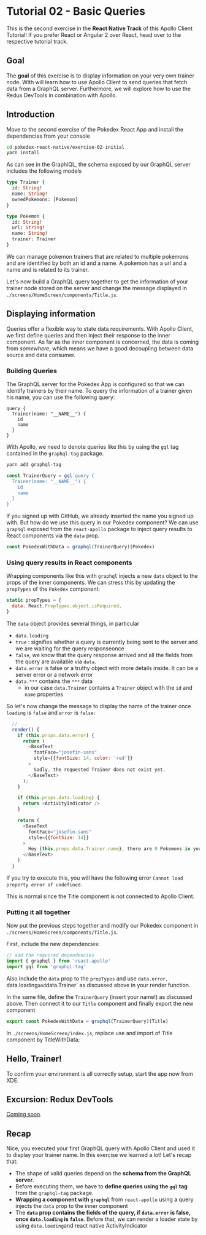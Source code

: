 # Tutorial 02 - Basic Queries

This is the second exercise in the **React Native Track** of this Apollo Client Tutorial!
If you prefer React or Angular 2 over React, head over to the respective tutorial track.

## Goal

The **goal** of this exercise is to display information on your very own trainer node.
With will learn how to use Apollo Client to send queries that fetch data from a GraphQL server.
Furthermore, we will explore how to use the Redux DevTools in combination with Apollo.

## Introduction

Move to the second exercise of the Pokedex React App and install the dependencies from your console

```sh
cd pokedex-react-native/exercise-02-initial
yarn install
```

As  can see in the GraphiQL, the schema exposed by our GraphQL server includes the following models

```graphql
type Trainer {
  id: String!
  name: String!
  ownedPokemons: [Pokemon]
}

type Pokemon {
  id: String!
  url: String!
  name: String!
  trainer: Trainer
}
```

We can manage pokemon trainers that are related to multiple pokemons and are identified by both an id and a name.
A pokemon has a url and a name and is related to its trainer.

Let's now build a GraphQL query together to get the information of your trainer node stored on the server and
change the message displayed in `./screens/HomeScreen/components/Title.js`.

## Displaying information

Queries offer a flexible way to state data requirements. With Apollo Client, we first define queries and then
inject their response to the inner component.
As far as the inner component is concerned, the data is coming from *somewhere*, which means we have a
good decoupling between data source and data consumer.

### Building Queries

The GraphQL server for the Pokedex App is configured so that we can identify trainers by their name. To query the
information of a trainer given his name, you can use the following query:

```
query {
  Trainer(name: "__NAME__") {
    id
    name
  }
}
```

With Apollo, we need to denote queries like this by using the `gql` tag contained in the `graphql-tag` package.

```sh
yarn add graphql-tag
```

```js
const TrainerQuery = gql`query {
  Trainer(name: "__NAME__") {
    id
    name
  }
}`
```

If you signed up with GitHub, we already inserted the name you signed up with. But how do we use this query in our Pokedex component? We can use `graphql` exposed from the `react-apollo` package to inject query results to React components via the `data` prop.

```js
const PokedexWithData = graphql(TrainerQuery)(Pokedex)
```

### Using query results in React components

Wrapping components like this with `graphql` injects a new `data` object to the props of the inner components.
We can stress this by updating the `propTypes` of the `Pokedex` component:

```js
static propTypes = {
  data: React.PropTypes.object.isRequired,
}
```

The `data` object provides several things, in particular

* `data.loading`
 * `true` : signifies whether a query is currently being sent to the server and we are waiting for the query responseonce
 * `false`, we know that the query response arrived and all the fields from the query are available via `data`.
* `data.error` is false or a truthy object with more details inside. It can be a server error or a network error
* `data.***` contains the `***` data
  * in our case `data.Trainer` contains a `Trainer` object with the `id` and `name` properties

So let's now change the message to display the name of the trainer once `loading` is `false` and `error` is `false`:

```js
  // ...
  render() {
    if (this.props.data.error) {
      return (
        <BaseText
          fontFace="josefin-sans"
          style={{fontSize: 14, color: 'red'}}
        >
          Sadly, the requested Trainer does not exist yet.
        </BaseText>
      );
    }

    if (this.props.data.loading) {
      return <ActivityIndicator />
    }

    return (
      <BaseText
        fontFace="josefin-sans"
        style={{fontSize: 14}}
      >
        Hey {this.props.data.Trainer.name}, there are 0 Pokemons in your pokedex
      </BaseText>
    )
  }
```

If you try to execute this, you will have the following error `Cannot load property error of undefined`.

This is normal since the Title component is not connected to Apollo Client.

### Putting it all together

Now put the previous steps together and modify our Pokedex component in `./screens/HomeScreen/components/Title.js`.

First, include the new dependencies:

```js
// add the required dependencies
import { graphql } from 'react-apollo'
import gql from 'graphql-tag'
```

Also include the `data` prop to the `propTypes` and use `data.error, `data.loading` and `data.Trainer` as discussed
above in your render function.

In the same file, define the `TrainerQuery` (insert your name!) as discussed above.
Then connect it to our `Title` component and finally export the new component

```js
export const PokedexWithData = graphql(TrainerQuery)(Title)
```

In `./screens/HomeScreen/index.js`, replace use and import of Title component by TitleWithData;

## Hello, Trainer!

To confirm your environment is all correctly setup, start the app now from XDE.

## Excursion: Redux DevTools

[Coming soon](/exercises/excursion-01).

## Recap

Nice, you executed your first GraphQL query with Apollo Client and used it to display your trainer name.
In this exercise we learned a lot! Let's recap that:

* The shape of valid queries depend on the **schema from the GraphQL server**.
* Before executing them, we have to **define queries using the `gql` tag** from the `graphql-tag` package.
* **Wrapping a component with `graphql`** from `react-apollo` using a query injects the `data` prop to the inner component
* The **`data` prop contains the fields of the query, if `data.error` is false,  once `data.loading` is `false`**.
  Before that, we can render a loader state by using `data.loading`and react native ActivityIndicator
